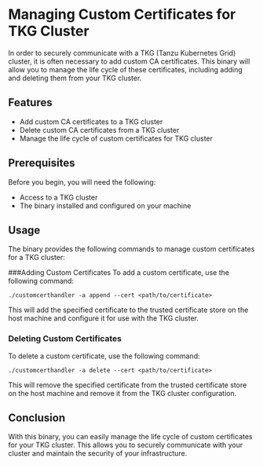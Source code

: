 # Managing Custom Certificates for TKG Cluster
In order to securely communicate with a TKG (Tanzu Kubernetes Grid) cluster, it is often necessary to add custom CA certificates. This binary will allow you to manage the life cycle of these certificates, including adding and deleting them from your TKG cluster.

## Features
- Add custom CA certificates to a TKG cluster
- Delete custom CA certificates from a TKG cluster
- Manage the life cycle of custom certificates for TKG cluster

## Prerequisites
Before you begin, you will need the following:

- Access to a TKG cluster
- The binary installed and configured on your machine

## Usage
The binary provides the following commands to manage custom certificates for a TKG cluster:

###Adding Custom Certificates
To add a custom certificate, use the following command:

```
./customcerthandler -a append --cert <path/to/certificate>
```
This will add the specified certificate to the trusted certificate store on the host machine and configure it for use with the TKG cluster.

### Deleting Custom Certificates

To delete a custom certificate, use the following command:
```
./customcerthandler -a delete --cert <path/to/certificate>
```
This will remove the specified certificate from the trusted certificate store on the host machine and remove it from the TKG cluster configuration.

## Conclusion
With this binary, you can easily manage the life cycle of custom certificates for your TKG cluster. This allows you to securely communicate with your cluster and maintain the security of your infrastructure.